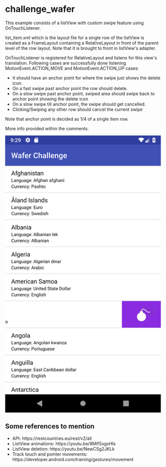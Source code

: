 # challenge_wafer

This example consists of a listView with custom swipe feature using OnTouchListener.

list_item.xml which is the layout file for a single row of the listView is created as a FrameLayout containing a RelativeLayout in front of the parent level of the row layout.
Note that it is brought to front in listView's adapter.


OnTouchListener is registered for RelativeLayout and listens for this view's translation. Following cases are successfully done listening
MotionEvent.ACTION_MOVE and MotionEvent.ACTION_UP cases:

<ul>
  <li>It should have an anchor point for where the swipe just shows the delete icon.</li>
  <li>On a fast swipe past anchor point the row should delete.</li>
  <li>On a slow swipe past anchor point, swiped area should swipe back to anchor point showing the delete icon</li>
  <li>On a slow swipe till anchor point, the swipe should get cancelled.</li>
  <li>Clicking/Swiping any other row should cancel the current swipe</li>
</ul>  

Note that anchor point is decided as 1/4 of a single item row.

More info provided within the comments.

![Alt text](screenshots/swipe.png)


<h2> Some references to mention </h2>

<ul>
  <li>API: https://restcountries.eu/rest/v2/all</li>
  <li>ListView animations: https://youtu.be/8MIfSxgsHIs</li>
  <li>ListView deletion: https://youtu.be/NewCSg2JKLk</li>
  <li>Track touch and pointer movements: https://developer.android.com/training/gestures/movement</li>
</ul>
